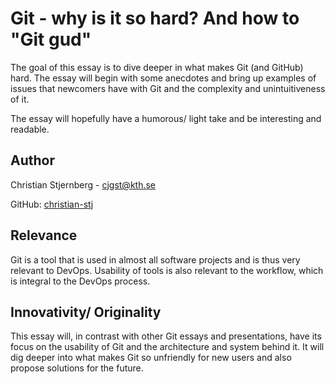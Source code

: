 # Git - why is it so hard? And how to "Git gud"

The goal of this essay is to dive deeper in what makes Git (and GitHub) hard. The essay will begin with some anecdotes and bring up examples of issues that newcomers have with Git and the complexity and unintuitiveness of it.

The essay will hopefully have a humorous/ light take and be interesting and readable.

## Author

Christian Stjernberg - cjgst@kth.se

GitHub: [christian-stj](https://github.com/christian-stj)

## Relevance

Git is a tool that is used in almost all software projects and is thus very relevant to DevOps. Usability of tools is also relevant to the workflow, which is integral to the DevOps process.

## Innovativity/ Originality

This essay will, in contrast with other Git essays and presentations, have its focus on the usability of Git and the architecture and system behind it. It will dig deeper into what makes Git so unfriendly for new users and also propose solutions for the future.
